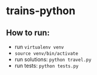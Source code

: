 # trains-python

## How to run:
  - run `virtualenv venv`
  - `source venv/bin/activate`
  - run solutions: `python travel.py`
  - run tests: `python tests.py`

